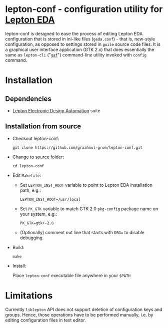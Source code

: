 lepton-conf - configuration utility for [Lepton EDA](https://github.com/lepton-eda/lepton-eda)
====================================================

lepton-conf is designed to ease the process of editing Lepton EDA configuration that
is stored in ini-like files (`geda.conf`) - that is, new-style configuration, as opposed
to settings stored in `guile` source code files. It is a graphical user interface application
(GTK 2.x) that does essentially the same as `lepton-cli` ("[`gaf`](http://wiki.geda-project.org/geda:gaf_utility)")
command-line utility invoked with `config` command.

Installation
============

Dependencies
------------

- [Lepton Electronic Design Automation](https://github.com/lepton-eda/lepton-eda) suite

Installation from source
------------------------

* Checkout lepton-conf:

  `git clone https://github.com/graahnul-grom/lepton-conf.git`

* Change to source folder:

  `cd lepton-conf`

* Edit `Makefile`:

  - Set `LEPTON_INST_ROOT` variable to point to Lepton EDA installation path, e.g.:

    `LEPTON_INST_ROOT=/usr/local`

  - Set `PK_GTK` variable to match GTK 2.0 `pkg-config` package name on your system, e.g.:

    `PK_GTK=gtk+-2.0`

  - (Optionally) comment out line that starts with `DBG=` to disable debugging.

* Build:

  `make`

* Install:

  Place `lepton-conf` executable file anywhere in your `$PATH`


Limitations
===========
Currently `liblepton` API does not support deletion of configuration
keys and groups. Hence, those operations have to be performed manually,
i.e. by editing configuration files in text editor.

